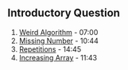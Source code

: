 ## Introductory Question
1. [Weird Algorithm](https://cses.fi/problemset/task/1068) - 07:00
2. [Missing Number](https://cses.fi/problemset/task/1083) - 10:44
3. [Repetitions](https://cses.fi/problemset/task/1069) - 14:45
4. [Increasing Array](https://cses.fi/problemset/task/1094) - 11:43

